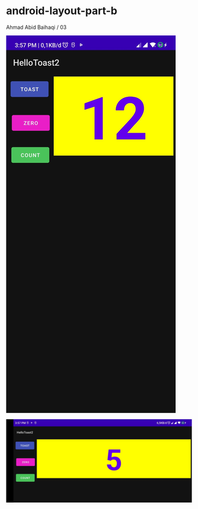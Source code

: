 # android-layout-part-b

Ahmad Abid Baihaqi / 03

![Screenshot android-layout-part-b](part2a.jpeg)

![Screenshot android-layout-part-b](part2b.jpeg)
